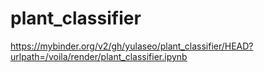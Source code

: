 # plant_classifier

https://mybinder.org/v2/gh/yulaseo/plant_classifier/HEAD?urlpath=/voila/render/plant_classifier.ipynb
